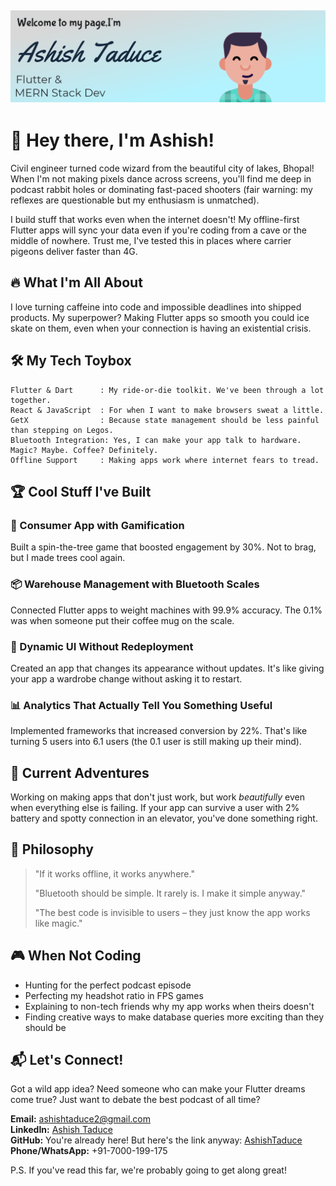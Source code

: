 <a href="http://ashishtaduce.github.io/" rel="My Website">![alt text](https://raw.githubusercontent.com/AshishTaduce/AshishTaduce/master/readme_header.png "Checkout My Website  😁")</a>
---

# 👋 Hey there, I'm Ashish!

Civil engineer turned code wizard from the beautiful city of lakes, Bhopal! When I'm not making pixels dance across screens, you'll find me deep in podcast rabbit holes or dominating fast-paced shooters (fair warning: my reflexes are questionable but my enthusiasm is unmatched).

I build stuff that works even when the internet doesn't! My offline-first Flutter apps will sync your data even if you're coding from a cave or the middle of nowhere. Trust me, I've tested this in places where carrier pigeons deliver faster than 4G.

## 🔥 What I'm All About

I love turning caffeine into code and impossible deadlines into shipped products. My superpower? Making Flutter apps so smooth you could ice skate on them, even when your connection is having an existential crisis.

## 🛠️ My Tech Toybox

```
Flutter & Dart      : My ride-or-die toolkit. We've been through a lot together.
React & JavaScript  : For when I want to make browsers sweat a little.
GetX                : Because state management should be less painful than stepping on Legos.
Bluetooth Integration: Yes, I can make your app talk to hardware. Magic? Maybe. Coffee? Definitely.
Offline Support     : Making apps work where internet fears to tread.
```

## 🏆 Cool Stuff I've Built

### 📱 Consumer App with Gamification
Built a spin-the-tree game that boosted engagement by 30%. Not to brag, but I made trees cool again.

### 📦 Warehouse Management with Bluetooth Scales
Connected Flutter apps to weight machines with 99.9% accuracy. The 0.1% was when someone put their coffee mug on the scale.

### 🧠 Dynamic UI Without Redeployment
Created an app that changes its appearance without updates. It's like giving your app a wardrobe change without asking it to restart.

### 📊 Analytics That Actually Tell You Something Useful
Implemented frameworks that increased conversion by 22%. That's like turning 5 users into 6.1 users (the 0.1 user is still making up their mind).

## 🚀 Current Adventures

Working on making apps that don't just work, but work *beautifully* even when everything else is failing. If your app can survive a user with 2% battery and spotty connection in an elevator, you've done something right.

## 💭 Philosophy

> "If it works offline, it works anywhere."
> 
> "Bluetooth should be simple. It rarely is. I make it simple anyway."
>
> "The best code is invisible to users – they just know the app works like magic."

## 🎮 When Not Coding

- Hunting for the perfect podcast episode
- Perfecting my headshot ratio in FPS games
- Explaining to non-tech friends why my app works when theirs doesn't
- Finding creative ways to make database queries more exciting than they should be

## 📬 Let's Connect!

Got a wild app idea? Need someone who can make your Flutter dreams come true? Just want to debate the best podcast of all time?

**Email:** ashishtaduce2@gmail.com  
**LinkedIn:** [Ashish Taduce](https://www.linkedin.com/in/ashish-taduce-2444a1131/)  
**GitHub:** You're already here! But here's the link anyway: [AshishTaduce](https://github.com/AshishTaduce)  
**Phone/WhatsApp:** +91-7000-199-175

P.S. If you've read this far, we're probably going to get along great!
